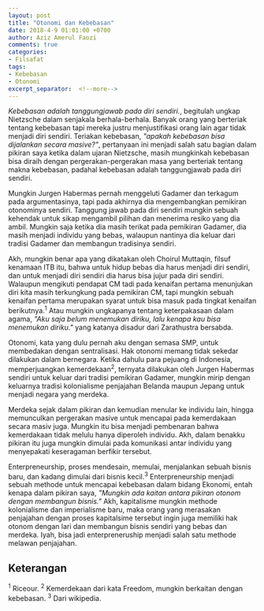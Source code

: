 ```yaml
---
layout: post
title: "Otonomi dan Kebebasan"
date: 2018-4-9 01:01:00 +0700
author: Aziz Amerul Faozi
comments: true
categories:
- Filsafat
tags:
- Kebebasan
- Otonomi
excerpt_separator:  <!--more-->
---
```


*Kebebasan adalah tanggungjawab pada diri sendiri.*, begitulah ungkap Nietzsche dalam senjakala berhala-berhala. Banyak orang yang berteriak tentang kebebasan tapi mereka justru menjustifikasi orang lain agar tidak menjadi diri sendiri. Teriakan kebebasan, *"apakah kebebasan bisa dijalankan secara masive?"*, pertanyaan ini menjadi salah satu bagian dalam pikiran saya ketika dalam ujaran Nietzsche, masih mungkinkah kebebasan bisa diraih dengan pergerakan-pergerakan masa yang berteriak tentang makna kebebasan, padahal kebebasan adalah tanggungjawab pada diri sendiri. 

Mungkin Jurgen Habermas pernah menggeluti Gadamer dan terkagum pada argumentasinya, tapi pada akhirnya dia mengembangkan pemikiran otonominya sendiri. Tanggung jawab pada diri sendiri mungkin sebuah kehendak untuk sikap mengambil pilihan dan menerima resiko yang dia ambil. Mungkin saja ketika dia masih terikat pada pemikiran Gadamer, dia masih menjadi individu yang bebas, walaupun nantinya dia keluar dari tradisi Gadamer dan membangun tradisinya sendiri. 

Akh, mungkin benar apa yang dikatakan oleh Choirul Muttaqin, filsuf kenamaan ITB itu, bahwa untuk hidup bebas dia harus menjadi diri sendiri, dan untuk menjadi diri sendiri dia harus bisa jujur pada diri sendiri. Walaupun mengikuti pendapat CM tadi pada kenaifan pertama menunjukan diri kita masih terkungkung pada pemikiran CM, tapi mungkin sebuah kenaifan pertama merupakan syarat untuk bisa masuk pada tingkat kenaifan berikutnya.<sup>1</sup> Atau mungkin ungkapanya tentang keterpakasaan dalam agama, *"Aku saja belum menemukan diriku, lalu kenapa kau bisa menemukan diriku."* yang katanya disadur dari Zarathustra bersabda. 

Otonomi, kata yang dulu pernah aku dengan semasa SMP, untuk membedakan dengan sentralisasi. Hak otonomi memang tidak sekedar dilakukan dalam bernegara. Ketika dahulu para pejuang di Indonesia, memperjuangkan kemerdekaan<sup>2</sup>, ternyata dilakukan oleh Jurgen Habermas sendiri untuk keluar dari tradisi pemikiran Gadamer, mungkin mirip dengan keluarnya tradisi kolonialisme penjajahan Belanda maupun Jepang untuk menjadi negara yang merdeka. 

Merdeka sejak dalam pikiran dan kemudian menular ke individu lain, hingga memunculkan pergerakan masive untuk mencapai pada kemerdakaan secara masiv juga. Mungkin itu bisa menjadi pembenaran bahwa kemerdakaan tidak melulu hanya diperoleh individu. Akh, dalam benakku pikiran itu juga mungkin dimulai pada komunikasi antar individu yang menyepakati keseragaman berfikir tersebut. 

Enterpreneurship, proses mendesain, memulai, menjalankan sebuah bisnis baru, dan kadang dimulai dari bisnis kecil.<sup>3</sup> Enterpreneurship menjadi sebuah methode untuk mencapai kebebasan dalam bidang Ekonomi, entah kenapa dalam pikiran saya, *"Mungkin ada kaitan antara pikiran otonom dengan membangun bisnis."* Akh, kapitalisme mungkin methode kolonialisme dan imperialisme baru, maka orang yang merasakan penjajahan dengan proses kapitalsime tersebut ingin juga memiliki hak otonom dengan lari dan membangun bisnis sendiri yang bebas dan merdeka. Iyah, bisa jadi enterpreneruship menjadi salah satu methode melawan penjajahan. 

## Keterangan

<sup>1</sup> Riceour.
<sup>2</sup> Kemerdekaan dari kata Freedom, mungkin berkaitan dengan kebebasan.
<sup>3</sup> Dari wikipedia.

